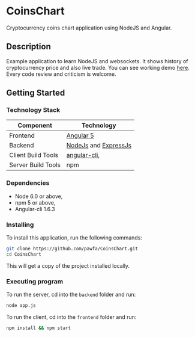 # CoinsChart
Cryptocurrency coins chart application using NodeJS and Angular.

## Description

Example application to learn NodeJS and websockets. It shows history of cryptocurrency price and also live trade. You can see working demo [here](http://charts.pawfa.usermd.net/). Every code review and criticism is welcome.


## Getting Started

### Technology Stack
Component         | Technology
---               | ---
Frontend          | [Angular 5](https://github.com/angular/angular)
Backend           | [NodeJs](https://nodejs.org/en/) and [ExpressJs](https://expressjs.com/)
Client Build Tools| [angular-cli](https://github.com/angular/angular-cli), 
Server Build Tools| npm


### Dependencies

- Node 6.0 or above,
- npm 5 or above,
- Angular-cli 1.6.3

### Installing

To install this application, run the following commands:
```bash
git clone https://github.com/pawfa/CoinsChart.git
cd CoinsChart
```
This will get a copy of the project installed locally.

### Executing program

To run the server, cd into the `backend` folder and run:
 
```bash
node app.js
```
To run the client, cd into the `frontend` folder and run:
 
```bash
npm install && npm start
```
